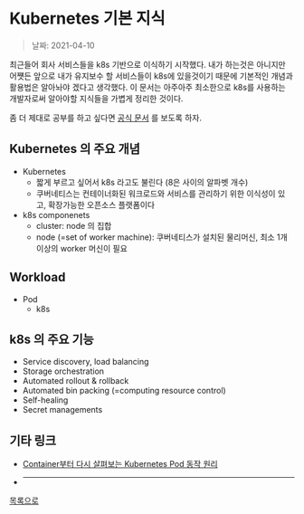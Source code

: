 # Kubernetes 기본 지식

> 날짜: 2021-04-10

최근들어 회사 서비스들을 k8s 기반으로 이식하기 시작했다. 내가 하는것은 아니지만 어쩃든 앞으로 내가 유지보수 할 서비스들이 k8s에 있을것이기 때문에 기본적인 개념과 활용법은 알아놔야 겠다고 생각했다. 이 문서는 아주아주 최소한으로 k8s를 사용하는 개발자로써 알아야할 지식들을 가볍게 정리한 것이다.

좀 더 제대로 공부를 하고 싶다면 [공식 문서](https://kubernetes.io/ko/docs/concepts/overview/what-is-kubernetes/) 를 보도록 하자.

## Kubernetes 의 주요 개념

- Kubernetes
  - 짧게 부르고 싶어서 k8s 라고도 불린다 (8은 사이의 알파벳 개수)
  - 쿠버네티스는 컨테이너화된 워크로드와 서비스를 관리하기 위한 이식성이 있고, 확장가능한 오픈소스 플랫폼이다
- k8s componenets
  - cluster: node 의 집합
  - node (=set of worker machine): 쿠버네티스가 설치된 물리머신, 최소 1개 이상의 worker 머신이 필요

## Workload
- Pod
  - k8s

## k8s 의 주요 기능

- Service discovery, load balancing
- Storage orchestration
- Automated rollout & rollback
- Automated bin packing (=computing resource control)
- Self-healing
- Secret managements

## 기타 링크

- [Container부터 다시 살펴보는 Kubernetes Pod 동작 원리](https://speakerdeck.com/devinjeon/containerbuteo-dasi-salpyeoboneun-kubernetes-pod-dongjag-weonri?slide=7)
- ***

[목록으로](https://shiwoo-park.github.io/blog/kor)

